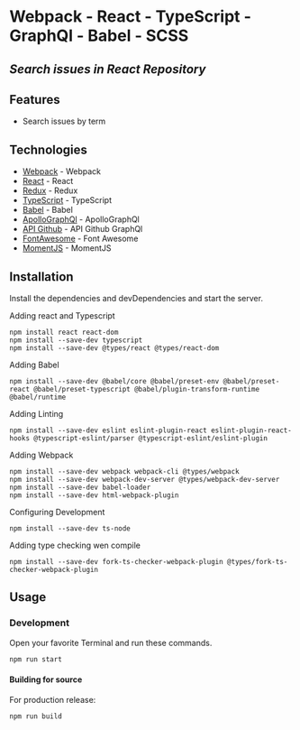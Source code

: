 # Webpack - React - TypeScript - GraphQl - Babel - SCSS
## _Search issues in React Repository_

## Features
- Search issues by term 

## Technologies

- [Webpack] - Webpack
- [React] - React
- [Redux] - Redux
- [TypeScript] - TypeScript
- [Babel] - Babel
- [ApolloGraphQl] - ApolloGraphQl
- [API Github] - API Github GraphQl
- [FontAwesome] - Font Awesome
- [MomentJS] - MomentJS



## Installation

Install the dependencies and devDependencies and start the server.

Adding react and Typescript
```
npm install react react-dom
npm install --save-dev typescript
npm install --save-dev @types/react @types/react-dom
```

Adding Babel
```
npm install --save-dev @babel/core @babel/preset-env @babel/preset-react @babel/preset-typescript @babel/plugin-transform-runtime @babel/runtime
```

Adding Linting
```
npm install --save-dev eslint eslint-plugin-react eslint-plugin-react-hooks @typescript-eslint/parser @typescript-eslint/eslint-plugin
```

Adding Webpack
```
npm install --save-dev webpack webpack-cli @types/webpack
npm install --save-dev webpack-dev-server @types/webpack-dev-server
npm install --save-dev babel-loader
npm install --save-dev html-webpack-plugin
```

Configuring Development
```
npm install --save-dev ts-node
```

Adding type checking wen compile
```
npm install --save-dev fork-ts-checker-webpack-plugin @types/fork-ts-checker-webpack-plugin
```

## Usage

### Development

Open your favorite Terminal and run these commands.

```sh
npm run start
```

#### Building for source

For production release:

```sh
npm run build
```



[//]: # (These are reference links used in the body of this note and get stripped out when the markdown processor does its job. There is no need to format nicely because it shouldn't be seen. Thanks SO - http://stackoverflow.com/questions/4823468/store-comments-in-markdown-syntax)

   [Webpack]: <https://webpack.js.org/>
   [React]: <https://reactjs.org/>
   [Redux]: <https://redux.js.org/>
   [TypeScript]: <https://www.typescriptlang.org/>
   [Babel]: <https://babeljs.io/docs/en/>
   [ApolloGraphQl]: <https://www.apollographql.com/>
   [API Github]: <https://docs.github.com/en/graphql>
   [FontAwesome]: <https://fontawesome.com/>
   [MomentJS]: <https://momentjs.com/>
  

